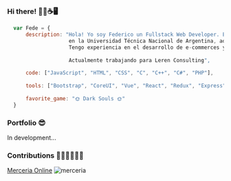 ### Hi there! 🙋‍♂️☕🖥️	
```js
  var Fede = {
      description: "Hola! Yo soy Federico un Fullstack Web Developer. Estudié la Tecnicatura Universitaria en Programación
                    en la Universidad Técnica Nacional de Argentina, además de ser graduado del Henry Bootcamp.
                    Tengo experiencia en el desarrollo de e-commerces y sistemas informáticos.
                    
                    Actualmente trabajando para Leren Consulting",
                    
      code: ["JavaScript", "HTML", "CSS", "C", "C++", "C#", "PHP"],
      
      tools: ["Bootstrap", "CoreUI", "Vue", "React", "Redux", "Express", "Sequelize", "Node", "Laravel"],
      
      favorite_game: "🌞 Dark Souls 🌞"
  }
```
### Portfolio 😎
In development...

### Contributions 👨‍🦱👨‍🦱👨‍🦱
<a href="https://github.com/egoyret/PG_MerceriaOnline">Merceria Online</a></h3>
![merceria](https://user-images.githubusercontent.com/67632014/131160187-1ab27909-4c04-4f9e-b384-0b1e4bcfa75f.png)
